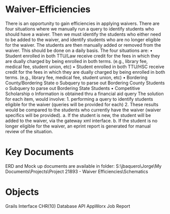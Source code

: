 Waiver-Efficiencies
===================

There is an opportunity to gain efficiencies in applying waivers. There are
four situations where we manually run a query to identify students who should
have a waiver. Then we must identify the students who either need to be added
to the waiver, and identify students who are no longer eligible for the waiver.
The students are then manually added or removed from the waiver. This should be
done on a daily basis. The four situations are: • Student enrolled in both
TTU/Law receive credit for the fees in which they are dually charged by being
enrolled in both terms. (e.g., library fee, medical fee, student union, etc) •
Student enrolled in both TTU/HSC receive credit for the fees in which they are
dually charged by being enrolled in both terms. (e.g., library fee, medical
fee, student union, etc) • Bordering County/Bordering State o Subquery to parse
out Bordering County Students o Subquery to parse out Bordering State Students
• Competitive Scholarship o Information is obtained thru a financial aid query
The solution for each item, would involve: 1. performing a query to identify
students eligible for the waiver (queries will be provided for each) 2. These
results would be compared to the students who currently have the waiver (waiver
specifics will be provided). a. If the student is new, the student will be
added to the waiver, via the gateway xml interface. b. If the student is no
longer eligible for the waiver, an eprint report is generated for manual review
of the situation.

Key Documents
===================
ERD and Mock up documents are available in folder:
S:\jbaquero\Jorge\My Documents\Projects\Project 21893 - Waiver Efficiencies\Schematics

Objects
===================
Grails Interface CHR(10)
Database API
AppWorx Job
Report

